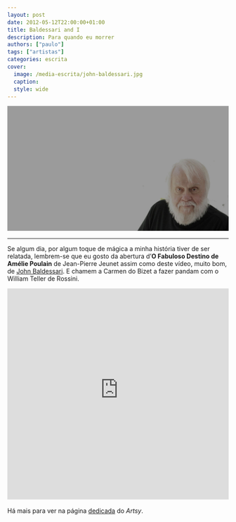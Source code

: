 ```yaml
---
layout: post
date: 2012-05-12T22:00:00+01:00
title: Baldessari and I
description: Para quando eu morrer
authors: ["paulo"]
tags: ["artistas"]
categories: escrita
cover:
  image: /media-escrita/john-baldessari.jpg
  caption:
  style: wide
---
```


![](/media-escrita/john-baldessari.jpg)

---

Se algum dia, por algum toque de mágica a minha história tiver de ser relatada, lembrem-se que eu gosto da abertura d’**O Fabuloso Destino de Amélie Poulain** de Jean-Pierre Jeunet assim como deste vídeo, muito bom, de [John Baldessari](http://www.baldessari.org/). E chamem a Carmen do Bizet a fazer pandam com o William Teller de Rossini.

<iframe width="100%" height="480" src="https://www.youtube-nocookie.com/embed/eU7V4GyEuXA?rel=0&amp;showinfo=0" frameborder="0" allow="autoplay; encrypted-media" allowfullscreen></iframe>


Há mais para ver na página <a href="https://www.artsy.net/artist/john-baldessari" target="_blank">dedicada</a> do *Artsy*.
